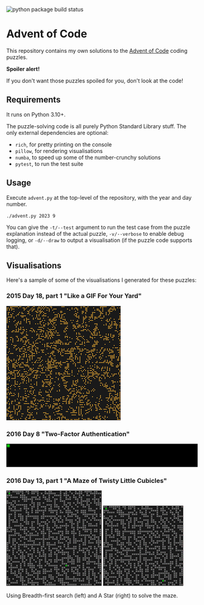 ![python package build status](https://github.com/direvus/adventofcode/actions/workflows/python-package.yml/badge.svg)

# Advent of Code

This repository contains my own solutions to the [Advent of
Code](https://adventofcode.com/) coding puzzles.

**Spoiler alert!**

If you don't want those puzzles spoiled for you, don't look at the code!

## Requirements

It runs on Python 3.10+.

The puzzle-solving code is all purely Python Standard Library stuff. The only
external dependencies are optional:

- `rich`, for pretty printing on the console
- `pillow`, for rendering visualisations
- `numba`, to speed up some of the number-crunchy solutions
- `pytest`, to run the test suite

## Usage

Execute `advent.py` at the top-level of the repository, with the year and day
number.

```
./advent.py 2023 9
```

You can give the `-t/--test` argument to run the test case from the puzzle
explanation instead of the actual puzzle, `-v/--verbose` to enable debug
logging, or `-d/--draw` to output a visualisation (if the puzzle code supports
that).

## Visualisations

Here's a sample of some of the visualisations I generated for these puzzles:

### 2015 Day 18, part 1 "Like a GIF For Your Yard"

![2015 Day 18 Part 1](vis/y2015d18p1.gif)

### 2016 Day 8 "Two-Factor Authentication"

![2016 Day 8](vis/y2016d08.gif)

### 2016 Day 13, part 1 "A Maze of Twisty Little Cubicles"

![2016 Day 13 Part 1 (BFS)](vis/y2016d13p1_bfs.gif) ![2016 Day 13 Part 1 (AStar)](vis/y2016d13p1_astar.gif)

Using Breadth-first search (left) and A Star (right) to solve the maze.

